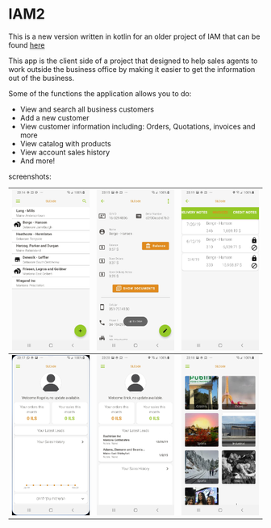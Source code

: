 # IAM2

This is a new version written in kotlin for an older project of IAM that can be found [here](https://github.com/sean98/IAM)

This app is the client side of a project that designed to help sales agents to work outside 
the business office by making it easier to get the information out of the business.

Some of the functions the application allows you to do:
* View and search all business customers
* Add a new customer
* View customer information including: Orders, Quotations, invoices and more
* View catalog with products
* View account sales history
* And more!

screenshots:

![Customers List](screenshots/Customers.jfif) | ![Customers information](screenshots/customer_card.jfif) | ![documents](screenshots/documents.jfif)
-|-|-
![home](screenshots/home.jfif) | ![my account](screenshots/my_account.jfif) | ![catalog](screenshots/products.jfif) 
